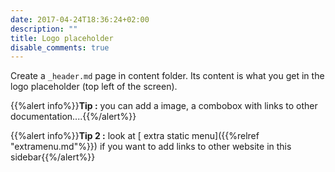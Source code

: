 ```yaml
---
date: 2017-04-24T18:36:24+02:00
description: ""
title: Logo placeholder
disable_comments: true
---
```


Create a `_header.md` page in content folder. Its content is what you get in the logo placeholder (top left of the screen).

{{%alert info%}}**Tip :** you can add a image, a combobox with links to other documentation....{{%/alert%}}

{{%alert info%}}**Tip 2 :** look at [ extra static menu]({{%relref "extramenu.md"%}}) if you want to add links to other website in this sidebar{{%/alert%}}
